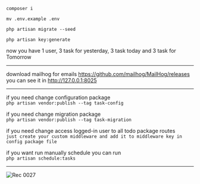 ```composer i```

```mv .env.example .env```

```php artisan migrate --seed```

```php artisan key:generate```

now you have 1 user, 3 task for yesterday, 3 task today and 3 task for Tomorrow

<hr/>

download mailhog for emails https://github.com/mailhog/MailHog/releases <br/>
you can see it in http://127.0.0.1:8025

<hr/>

if you need change configuration package <br/>
```php artisan vendor:publish --tag task-config```

if you need change migration package <br/>
```php artisan vendor:publish --tag task-migration```

if you need change access logged-in user to all todo package routes <br/>
```just create your custom middleware and add it to middleware key in config package file```

if you want run manually schedule you can run <br/>
``` php artisan schedule:tasks ```

<hr/>



![Rec 0027](https://github.com/alisalehi1380/todo-package/assets/111766206/48b1a364-fb54-4787-a080-b66d051e876f)
